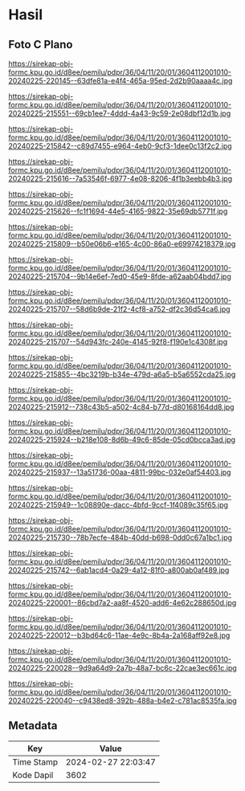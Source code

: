 # Hasil

## Foto C Plano

https://sirekap-obj-formc.kpu.go.id/d8ee/pemilu/pdpr/36/04/11/20/01/3604112001010-20240225-220145--63dfe81a-e4f4-465a-95ed-2d2b90aaaa4c.jpg

https://sirekap-obj-formc.kpu.go.id/d8ee/pemilu/pdpr/36/04/11/20/01/3604112001010-20240225-215551--69cb1ee7-4ddd-4a43-9c59-2e08dbf12d1b.jpg

https://sirekap-obj-formc.kpu.go.id/d8ee/pemilu/pdpr/36/04/11/20/01/3604112001010-20240225-215842--c89d7455-e964-4eb0-9cf3-1dee0c13f2c2.jpg

https://sirekap-obj-formc.kpu.go.id/d8ee/pemilu/pdpr/36/04/11/20/01/3604112001010-20240225-215616--7a53546f-6977-4e08-8206-4f1b3eebb4b3.jpg

https://sirekap-obj-formc.kpu.go.id/d8ee/pemilu/pdpr/36/04/11/20/01/3604112001010-20240225-215626--fc1f1694-44e5-4165-9822-35e69db5771f.jpg

https://sirekap-obj-formc.kpu.go.id/d8ee/pemilu/pdpr/36/04/11/20/01/3604112001010-20240225-215809--b50e06b6-e165-4c00-86a0-e69974218379.jpg

https://sirekap-obj-formc.kpu.go.id/d8ee/pemilu/pdpr/36/04/11/20/01/3604112001010-20240225-215704--9b14e6ef-7ed0-45e9-8fde-a62aab04bdd7.jpg

https://sirekap-obj-formc.kpu.go.id/d8ee/pemilu/pdpr/36/04/11/20/01/3604112001010-20240225-215707--58d6b9de-21f2-4cf8-a752-df2c36d54ca6.jpg

https://sirekap-obj-formc.kpu.go.id/d8ee/pemilu/pdpr/36/04/11/20/01/3604112001010-20240225-215707--54d943fc-240e-4145-92f8-f190e1c4308f.jpg

https://sirekap-obj-formc.kpu.go.id/d8ee/pemilu/pdpr/36/04/11/20/01/3604112001010-20240225-215855--4bc3219b-b34e-479d-a6a5-b5a6552cda25.jpg

https://sirekap-obj-formc.kpu.go.id/d8ee/pemilu/pdpr/36/04/11/20/01/3604112001010-20240225-215912--738c43b5-a502-4c84-b77d-d80168164dd8.jpg

https://sirekap-obj-formc.kpu.go.id/d8ee/pemilu/pdpr/36/04/11/20/01/3604112001010-20240225-215924--b218e108-8d6b-49c6-85de-05cd0bcca3ad.jpg

https://sirekap-obj-formc.kpu.go.id/d8ee/pemilu/pdpr/36/04/11/20/01/3604112001010-20240225-215937--13a51736-00aa-4811-99bc-032e0af54403.jpg

https://sirekap-obj-formc.kpu.go.id/d8ee/pemilu/pdpr/36/04/11/20/01/3604112001010-20240225-215949--1c08890e-dacc-4bfd-9ccf-1f4089c35f65.jpg

https://sirekap-obj-formc.kpu.go.id/d8ee/pemilu/pdpr/36/04/11/20/01/3604112001010-20240225-215730--78b7ecfe-484b-40dd-b698-0dd0c67a1bc1.jpg

https://sirekap-obj-formc.kpu.go.id/d8ee/pemilu/pdpr/36/04/11/20/01/3604112001010-20240225-215742--6ab1acd4-0a29-4a12-81f0-a800ab0af489.jpg

https://sirekap-obj-formc.kpu.go.id/d8ee/pemilu/pdpr/36/04/11/20/01/3604112001010-20240225-220001--86cbd7a2-aa8f-4520-add6-4e62c288650d.jpg

https://sirekap-obj-formc.kpu.go.id/d8ee/pemilu/pdpr/36/04/11/20/01/3604112001010-20240225-220012--b3bd64c6-11ae-4e9c-8b4a-2a168aff92e8.jpg

https://sirekap-obj-formc.kpu.go.id/d8ee/pemilu/pdpr/36/04/11/20/01/3604112001010-20240225-220028--9d9a64d9-2a7b-48a7-bc6c-22cae3ec661c.jpg

https://sirekap-obj-formc.kpu.go.id/d8ee/pemilu/pdpr/36/04/11/20/01/3604112001010-20240225-220040--c9438ed8-392b-488a-b4e2-c781ac8535fa.jpg


## Metadata

| Key        | Value               |
| ---------- | ------------------- |
| Time Stamp | 2024-02-27 22:03:47 |
| Kode Dapil | 3602                |



